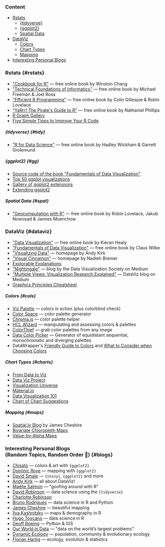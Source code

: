 ### Content

* [Rstats](#rstats)
  + [{tidyverse}](#tidy)
  + [{ggplot2}](#gg)
  + [Spatial Data](#spat)
* [DataViz](#dataviz)
  + [Colors](#cols)
  + [Chart Types](#charts)
  + [Mapping](#maps)
* [Interesting Personal Blogs](#blogs)

### Rstats {#rstats}

* ["Cookbook for R"](http://www.cookbook-r.com/) — free online book by Winston Chang
* ["Technical Foundations of Informatics"](https://info201.github.io/) — free online book by Michael Freeman & Joel Ross
* ["Efficient R Programming"](https://bookdown.org/csgillespie/efficientR/) — free online book by Colin Gillespie & Robin Lovelace
* ["YaRrr! The Pirate's Guide to R"](https://bookdown.org/ndphillips/YaRrr/) — free online book by Nathaniel Phillips
* [R Graph Gallery](https://www.r-graph-gallery.com/)
* [Five Simple Tipps to Improve Your R Code](https://drsimonj.svbtle.com/five-simple-tricks-to-improve-your-r-code)

##### {tidyverse} {#tidy}

* ["R for Data Science"](https://r4ds.had.co.nz/) — free online book by Hadley Wickham & Garrett Grolemund

##### {ggplot2} {#gg}

* [Source code of the book "Fundamentals of Data Visualization"](https://github.com/clauswilke/dataviz)
* [Top 50 ggplot visualizations](http://r-statistics.co/Top50-Ggplot2-Visualizations-MasterList-R-Code.html)
* [Gallery of ggplot2 extensions](http://www.ggplot2-exts.org/gallery/)
* [Extending ggplot2](https://exts.ggplot2.tidyverse.org/gallery/)

##### Spatial Data {#spat}

* ["Geocomputation with R"](https://geocompr.robinlovelace.net/index.html) — free online book by Robin Lovelace, Jakub Nowosad & Jannes Muenchow


### DataViz {#dataviz}

* ["Data Visualization"](http://socviz.co/) — free online book by Kieran Healy  
* ["Fundamentals of Data Visualization"](https://serialmentor.com/dataviz/) — free online book by Claus Wilke
* ["Visualizing Data"](http://www.visualisingdata.com/) — homepage by Andy Kirk
* ["Visual Cinnamon"](https://www.visualcinnamon.com/) — homepage by Nadieh Bremer
* [Explorable Explanations](https://explorabl.es/)
* ["Nightingale"](https://medium.com/nightingale) — blog by the Data Visualization Society on Medium
* ["Multiple Views: Visualization Research Explained"](https://medium.com/multiple-views-visualization-research-explained) — DataViz blog on Medium
* [Graphics Principles Cheatsheet](https://graphicsprinciples.github.io/)

##### Colors {#cols}

* [Viz Palette](https://projects.susielu.com/viz-palette?colors=["#ffd700","#ffb14e","#fa8775","#ea5f94","#cd34b5","#9d02d7","#0000ff"]&backgroundColor="white"&fontColor="black"&mode="normal") — colors in action (plus colorblind check)
* [Color Space](https://mycolor.space/) — color palette generator
* [Chroma.js](https://gka.github.io/palettes/#/9|s|00429d,96ffea,ffffe0|ffffe0,ff005e,93003a|1|1) — color palette helper
* [HCL Wizard](http://hclwizard.org/) — manipulating and assessing colors & palettes
* [ColorThief](https://lokeshdhakar.com/projects/color-thief/) — grab color palettes from any image
* [Data Color Picker](https://learnui.design/tools/data-color-picker.html) — Generator of equidistant sequential, monochromatic and diverging palettes
* DataWrapper's [Friendly Guide to Colors](https://blog.datawrapper.de/colorguide/) and [What to Consider when Choosing Colors](https://blog.datawrapper.de/colors/)

##### Chart Types {#charts}

* [From Data to Viz](https://www.data-to-viz.com/)
* [Data Viz Project](https://datavizproject.com/)
* [Visualization Universe](http://visualizationuniverse.com/charts/)
* [Material.io](https://material.io/design/communication/data-visualization.html)
* [Data Visualization 101](https://blog.hubspot.com/marketing/types-of-graphs-for-data-visualization)
* [Chart of Chart Suggestions](https://extremepresentation.typepad.com/files/choosing-a-good-chart-09.pdf)

##### Mapping {#maps}

* [Spatial.ly Blog](http://spatial.ly/) by James Cheshire
* [Bivariate Chloropleth Maps](http://www.joshuastevens.net/cartography/make-a-bivariate-choropleth-map/)
* [Value-by-Alpha Maps](http://andywoodruff.com/blog/value-by-alpha-maps/)


### Interesting Personal Blogs<br>(Random Topics, Random Order 🤷) {#blogs}

* [Chisato](https://chichacha.netlify.com/) — colors & art with `{ggplot2}`
* [Dominic Roye](https://dominicroye.github.io/en/) — mapping with `{ggplot2}`
* [David Smale](https://davidsmale.netlify.com/) — `{shiny}`, `{ggplot2}` and more
* [Andy Kirk](https://www.visualisingdata.com/blog/) — all about DataViz!
* [Maëlle Salmon](https://masalmon.eu/) — "goofing around with R"
* [David Robinson](http://varianceexplained.org/) — data science using the `{tidyverse}`
* [Charlotte Robinson](https://robinsones.github.io/)
* [Bruno Rodrigues](https://www.brodrigues.co/) — data science in R and Python
* [James Cheshire](https://spatial.ly/) — beautiful mapping
* [Ilya Kashnitsky](https://ikashnitsky.github.io/) — maps & demography in R
* [Hugo Toscano](https://toscano84.github.io/) — data science in R
* [Geoff Boeing](https://geoffboeing.com) — Python & GIS
* [Our World in Data](https://ourworldindata.org/blog) — "data on the world’s largest problems"
* [Dynamic Ecology](https://dynamicecology.wordpress.com/) — population, community & evolutionary ecology
* [Florian Hartig](https://theoreticalecology.wordpress.com/) — ecology, evolution & statistics
